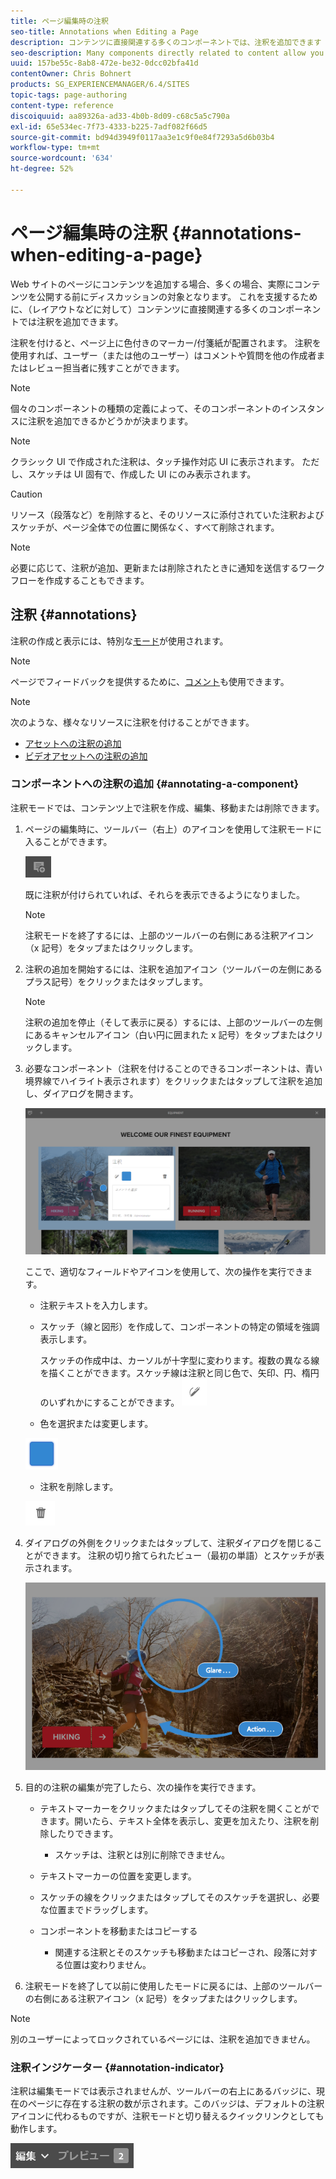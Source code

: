 ```yaml
---
title: ページ編集時の注釈
seo-title: Annotations when Editing a Page
description: コンテンツに直接関連する多くのコンポーネントでは、注釈を追加できます
seo-description: Many components directly related to content allow you to add an annotation
uuid: 157be55c-8ab8-472e-be32-0dcc02bfa41d
contentOwner: Chris Bohnert
products: SG_EXPERIENCEMANAGER/6.4/SITES
topic-tags: page-authoring
content-type: reference
discoiquuid: aa89326a-ad33-4b0b-8d09-c68c5a5c790a
exl-id: 65e534ec-7f73-4333-b225-7adf082f66d5
source-git-commit: bd94d3949f0117aa3e1c9f0e84f7293a5d6b03b4
workflow-type: tm+mt
source-wordcount: '634'
ht-degree: 52%

---
```


# ページ編集時の注釈 {#annotations-when-editing-a-page}

Web サイトのページにコンテンツを追加する場合、多くの場合、実際にコンテンツを公開する前にディスカッションの対象となります。 これを支援するために、（レイアウトなどに対して）コンテンツに直接関連する多くのコンポーネントでは注釈を追加できます。

注釈を付けると、ページ上に色付きのマーカー/付箋紙が配置されます。 注釈を使用すれば、ユーザー（または他のユーザー）はコメントや質問を他の作成者またはレビュー担当者に残すことができます。

>[!NOTE]
>
>個々のコンポーネントの種類の定義によって、そのコンポーネントのインスタンスに注釈を追加できるかどうかが決まります。

>[!NOTE]
>
>クラシック UI で作成された注釈は、タッチ操作対応 UI に表示されます。 ただし、スケッチは UI 固有で、作成した UI にのみ表示されます。

>[!CAUTION]
>
>リソース（段落など）を削除すると、そのリソースに添付されていた注釈およびスケッチが、ページ全体での位置に関係なく、すべて削除されます。

>[!NOTE]
>
>必要に応じて、注釈が追加、更新または削除されたときに通知を送信するワークフローを作成することもできます。

## 注釈 {#annotations}

注釈の作成と表示には、特別な[モード](/help/sites-authoring/author-environment-tools.md#page-modes)が使用されます。

>[!NOTE]
>
>ページでフィードバックを提供するために、[コメント](/help/sites-authoring/basic-handling.md#timeline)も使用できます。

>[!NOTE]
>
>次のような、様々なリソースに注釈を付けることができます。
>
>* [アセットへの注釈の追加](/help/assets/managing-assets-touch-ui.md#annotating)
>* [ビデオアセットへの注釈の追加](/help/assets/managing-video-assets.md#annotating-video-assets)
>


### コンポーネントへの注釈の追加 {#annotating-a-component}

注釈モードでは、コンテンツ上で注釈を作成、編集、移動または削除できます。

1. ページの編集時に、ツールバー（右上）のアイコンを使用して注釈モードに入ることができます。

   ![](do-not-localize/screen_shot_2018-03-22at110414.png)

   既に注釈が付けられていれば、それらを表示できるようになりました。

   >[!NOTE]
   >
   >注釈モードを終了するには、上部のツールバーの右側にある注釈アイコン（x 記号）をタップまたはクリックします。

1. 注釈の追加を開始するには、注釈を追加アイコン（ツールバーの左側にあるプラス記号）をクリックまたはタップします。

   >[!NOTE]
   >
   >注釈の追加を停止（そして表示に戻る）するには、上部のツールバーの左側にあるキャンセルアイコン（白い円に囲まれた x 記号）をタップまたはクリックします。

1. 必要なコンポーネント（注釈を付けることのできるコンポーネントは、青い境界線でハイライト表示されます）をクリックまたはタップして注釈を追加し、ダイアログを開きます。

   ![screen_shot_2018-03-22at110606](assets/screen_shot_2018-03-22at110606.png)

   ここで、適切なフィールドやアイコンを使用して、次の操作を実行できます。

   * 注釈テキストを入力します。
   * スケッチ（線と図形）を作成して、コンポーネントの特定の領域を強調表示します。

      スケッチの作成中は、カーソルが十字型に変わります。複数の異なる線を描くことができます。スケッチ線は注釈と同じ色で、矢印、円、楕円のいずれかにすることができます。
   ![](do-not-localize/screen_shot_2018-03-22at110640.png)

   * 色を選択または変更します。

   ![](do-not-localize/chlimage_1-19.png)

   * 注釈を削除します。

   ![](do-not-localize/screen_shot_2018-03-22at110647.png)

1. ダイアログの外側をクリックまたはタップして、注釈ダイアログを閉じることができます。 注釈の切り捨てられたビュー（最初の単語）とスケッチが表示されます。

   ![screen_shot_2018-03-22at110850](assets/screen_shot_2018-03-22at110850.png)

1. 目的の注釈の編集が完了したら、次の操作を実行できます。

   * テキストマーカーをクリックまたはタップしてその注釈を開くことができます。開いたら、テキスト全体を表示し、変更を加えたり、注釈を削除したりできます。

      * スケッチは、注釈とは別に削除できません。
   * テキストマーカーの位置を変更します。
   * スケッチの線をクリックまたはタップしてそのスケッチを選択し、必要な位置までドラッグします。
   * コンポーネントを移動またはコピーする

      * 関連する注釈とそのスケッチも移動またはコピーされ、段落に対する位置は変わりません。


1. 注釈モードを終了して以前に使用したモードに戻るには、上部のツールバーの右側にある注釈アイコン（x 記号）をタップまたはクリックします。

>[!NOTE]
>別のユーザーによってロックされているページには、注釈を追加できません。

### 注釈インジケーター {#annotation-indicator}

注釈は編集モードでは表示されませんが、ツールバーの右上にあるバッジに、現在のページに存在する注釈の数が示されます。このバッジは、デフォルトの注釈アイコンに代わるものですが、注釈モードと切り替えるクイックリンクとしても動作します。

![chlimage_1-242](assets/chlimage_1-242.png)
